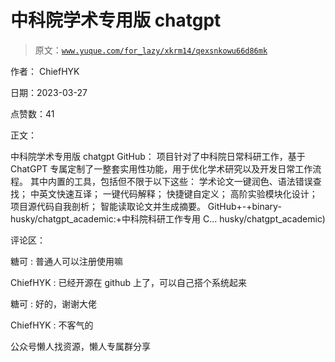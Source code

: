 # 中科院学术专用版 chatgpt

> 原文：[`www.yuque.com/for_lazy/xkrm14/qexsnkowu66d86mk`](https://www.yuque.com/for_lazy/xkrm14/qexsnkowu66d86mk)



作者： ChiefHYK



日期：2023-03-27



点赞数：41



正文：



中科院学术专用版 chatgpt GitHub： 项目针对了中科院日常科研工作，基于 ChatGPT 专属定制了一整套实用性功能，用于优化学术研究以及开发日常工作流程。 其中内置的工具，包括但不限于以下这些： 学术论文一键润色、语法错误查找； 中英文快速互译； 一键代码解释； 快捷键自定义； 高阶实验模块化设计； 项目源代码自我剖析； 智能读取论文并生成摘要。 GitHub+-+binary- husky/chatgpt_academic:+中科院科研工作专用 C... husky/chatgpt_academic)



评论区：



糖可 : 普通人可以注册使用嘛



ChiefHYK : 已经开源在 github 上了，可以自己搭个系统起来



糖可 : 好的，谢谢大佬



ChiefHYK : 不客气的



公众号懒人找资源，懒人专属群分享

